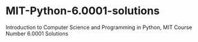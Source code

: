 # MIT-Python-6.0001-solutions
Introduction to Computer Science and Programming in Python, MIT Course Number 6.0001 Solutions
